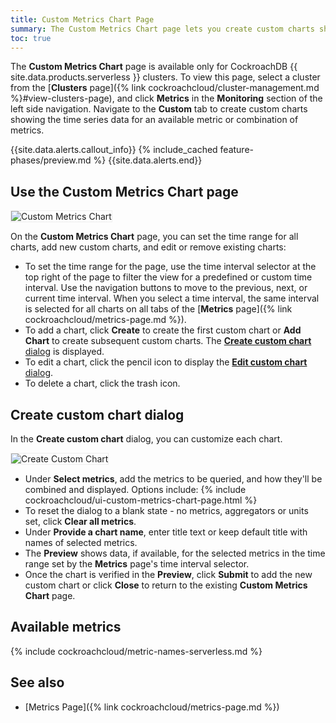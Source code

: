 ```yaml
---
title: Custom Metrics Chart Page
summary: The Custom Metrics Chart page lets you create custom charts showing the time series data for an available metric or combination of metrics.
toc: true
---
```


The **Custom Metrics Chart** page is available only for CockroachDB {{ site.data.products.serverless }} clusters. To view this page, select a cluster from the [**Clusters** page]({% link cockroachcloud/cluster-management.md %}#view-clusters-page), and click **Metrics** in the **Monitoring** section of the left side navigation. Navigate to the **Custom** tab to create custom charts showing the time series data for an available metric or combination of metrics.

{{site.data.alerts.callout_info}}
{% include_cached feature-phases/preview.md %}
{{site.data.alerts.end}}

## Use the Custom Metrics Chart page

<img src="{{ 'images/cockroachcloud/custom-metrics-chart.png' | relative_url }}" alt="Custom Metrics Chart" style="border:1px solid #eee;max-width:100%" />

On the **Custom Metrics Chart** page, you can set the time range for all charts, add new custom charts, and edit or remove existing charts:

- To set the time range for the page, use the time interval selector at the top right of the page to filter the view for a predefined or custom time interval. Use the navigation buttons to move to the previous, next, or current time interval. When you select a time interval, the same interval is selected for all charts on all tabs of the [**Metrics** page]({% link cockroachcloud/metrics-page.md %}).
- To add a chart, click **Create** to create the first custom chart or **Add Chart** to create subsequent custom charts. The [**Create custom chart** dialog](#create-custom-chart-dialog) is displayed.
- To edit a chart, click the pencil icon to display the [**Edit custom chart** dialog](#create-custom-chart-dialog).
- To delete a chart, click the trash icon.

## Create custom chart dialog

In the **Create custom chart** dialog, you can customize each chart.

<img src="{{ 'images/cockroachcloud/custom-metrics-chart-create.png' | relative_url }}" alt="Create Custom Chart" style="border:1px solid #eee;max-width:70%" />

- Under **Select metrics**, add the metrics to be queried, and how they'll be combined and displayed. Options include:
{% include cockroachcloud/ui-custom-metrics-chart-page.html %}
- To reset the dialog to a blank state - no metrics, aggregators or units set, click **Clear all metrics**.
- Under **Provide a chart name**, enter title text or keep default title with names of selected metrics.
- The **Preview** shows data, if available, for the selected metrics in the time range set by the **Metrics** page's time interval selector.
- Once the chart is verified in the **Preview**, click **Submit** to add the new custom chart or click **Close** to return to the existing **Custom Metrics Chart** page.

## Available metrics

{% include cockroachcloud/metric-names-serverless.md %}

## See also

- [Metrics Page]({% link cockroachcloud/metrics-page.md %})

